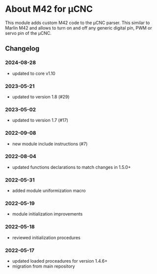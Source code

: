 # About M42 for µCNC

This module adds custom M42 code to the µCNC parser. This similar to Marlin M42 and allows to turn on and off any generic digital pin, PWM or servo pin of the µCNC.

## Changelog

### 2024-08-28

- updated to core v1.10

### 2023-05-21

- updated to version 1.8 (#29)

### 2023-05-02

- updated to version 1.7 (#17)

### 2022-09-08

- new module include instructions (#7)

### 2022-08-04

- updated functions declarations to match changes in 1.5.0+

### 2022-05-31

- added module uniformization macro

### 2022-05-19

- module initialization improvements

### 2022-05-18

- reviewed initialization procedures

### 2022-05-17

- updated loaded proceadures for version 1.4.6+
- migration from main repository
